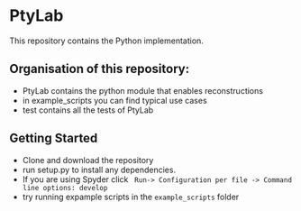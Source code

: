# PtyLab

This repository contains the Python implementation.

## Organisation of this repository:

- PtyLab contains the python module that enables reconstructions
- in example_scripts you can find typical use cases
- test contains all the tests of PtyLab
 

## Getting Started
- Clone and download the repository
- run setup.py to install any dependencies. 
- If you are using Spyder click  ` Run-> Configuration per file -> Command line options: develop`
-  try running expample scripts in the `example_scripts` folder 


